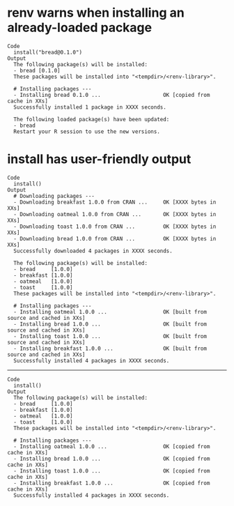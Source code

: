 # renv warns when installing an already-loaded package

    Code
      install("bread@0.1.0")
    Output
      The following package(s) will be installed:
      - bread [0.1.0]
      These packages will be installed into "<tempdir>/<renv-library>".
      
      # Installing packages ---
      - Installing bread 0.1.0 ...                    OK [copied from cache in XXs]
      Successfully installed 1 package in XXXX seconds.
      
      The following loaded package(s) have been updated:
      - bread
      Restart your R session to use the new versions.
      

# install has user-friendly output

    Code
      install()
    Output
      # Downloading packages ---
      - Downloading breakfast 1.0.0 from CRAN ...     OK [XXXX bytes in XXs]
      - Downloading oatmeal 1.0.0 from CRAN ...       OK [XXXX bytes in XXs]
      - Downloading toast 1.0.0 from CRAN ...         OK [XXXX bytes in XXs]
      - Downloading bread 1.0.0 from CRAN ...         OK [XXXX bytes in XXs]
      Successfully downloaded 4 packages in XXXX seconds.
      
      The following package(s) will be installed:
      - bread     [1.0.0]
      - breakfast [1.0.0]
      - oatmeal   [1.0.0]
      - toast     [1.0.0]
      These packages will be installed into "<tempdir>/<renv-library>".
      
      # Installing packages ---
      - Installing oatmeal 1.0.0 ...                  OK [built from source and cached in XXs]
      - Installing bread 1.0.0 ...                    OK [built from source and cached in XXs]
      - Installing toast 1.0.0 ...                    OK [built from source and cached in XXs]
      - Installing breakfast 1.0.0 ...                OK [built from source and cached in XXs]
      Successfully installed 4 packages in XXXX seconds.

---

    Code
      install()
    Output
      The following package(s) will be installed:
      - bread     [1.0.0]
      - breakfast [1.0.0]
      - oatmeal   [1.0.0]
      - toast     [1.0.0]
      These packages will be installed into "<tempdir>/<renv-library>".
      
      # Installing packages ---
      - Installing oatmeal 1.0.0 ...                  OK [copied from cache in XXs]
      - Installing bread 1.0.0 ...                    OK [copied from cache in XXs]
      - Installing toast 1.0.0 ...                    OK [copied from cache in XXs]
      - Installing breakfast 1.0.0 ...                OK [copied from cache in XXs]
      Successfully installed 4 packages in XXXX seconds.

